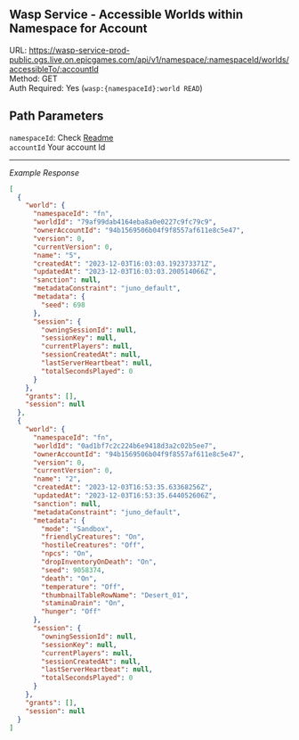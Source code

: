 ## Wasp Service - Accessible Worlds within Namespace for Account

URL: https://wasp-service-prod-public.ogs.live.on.epicgames.com/api/v1/namespace/:namespaceId/worlds/accessibleTo/:accountId \
Method: GET \
Auth Required: Yes (`wasp:{namespaceId}:world READ`)

## Path Parameters

`namespaceId`: Check [Readme](../README.md) <br/>
`accountId` Your account Id

---

_Example Response_

```json
[
  {
    "world": {
      "namespaceId": "fn",
      "worldId": "79af99dab4164eba8a0e0227c9fc79c9",
      "ownerAccountId": "94b1569506b04f9f8557af611e8c5e47",
      "version": 0,
      "currentVersion": 0,
      "name": "5",
      "createdAt": "2023-12-03T16:03:03.192373371Z",
      "updatedAt": "2023-12-03T16:03:03.200514066Z",
      "sanction": null,
      "metadataConstraint": "juno_default",
      "metadata": {
        "seed": 698
      },
      "session": {
        "owningSessionId": null,
        "sessionKey": null,
        "currentPlayers": null,
        "sessionCreatedAt": null,
        "lastServerHeartbeat": null,
        "totalSecondsPlayed": 0
      }
    },
    "grants": [],
    "session": null
  },
  {
    "world": {
      "namespaceId": "fn",
      "worldId": "0ad1bf7c2c224b6e9418d3a2c02b5ee7",
      "ownerAccountId": "94b1569506b04f9f8557af611e8c5e47",
      "version": 0,
      "currentVersion": 0,
      "name": "2",
      "createdAt": "2023-12-03T16:53:35.63368256Z",
      "updatedAt": "2023-12-03T16:53:35.644052606Z",
      "sanction": null,
      "metadataConstraint": "juno_default",
      "metadata": {
        "mode": "Sandbox",
        "friendlyCreatures": "On",
        "hostileCreatures": "Off",
        "npcs": "On",
        "dropInventoryOnDeath": "On",
        "seed": 9058374,
        "death": "On",
        "temperature": "Off",
        "thumbnailTableRowName": "Desert_01",
        "staminaDrain": "On",
        "hunger": "Off"
      },
      "session": {
        "owningSessionId": null,
        "sessionKey": null,
        "currentPlayers": null,
        "sessionCreatedAt": null,
        "lastServerHeartbeat": null,
        "totalSecondsPlayed": 0
      }
    },
    "grants": [],
    "session": null
  }
]
```
